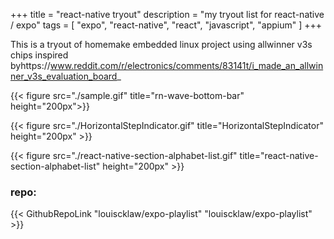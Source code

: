 +++
title = "react-native tryout"
description = "my tryout list for react-native / expo"
tags = [
    "expo",
    "react-native",
    "react",
    "javascript",
    "appium"
]
+++

This is a tryout of homemake embedded linux project using allwinner v3s chips inspired byhttps://www.reddit.com/r/electronics/comments/83141t/i_made_an_allwinner_v3s_evaluation_board_


{{< figure src="./sample.gif" title="rn-wave-bottom-bar" height="200px">}}

{{< figure src="./HorizontalStepIndicator.gif" title="HorizontalStepIndicator" height="200px" >}}

{{< figure src="./react-native-section-alphabet-list.gif" title="react-native-section-alphabet-list" height="200px" >}}


### repo:

{{< GithubRepoLink "louiscklaw/expo-playlist" "louiscklaw/expo-playlist" >}}
